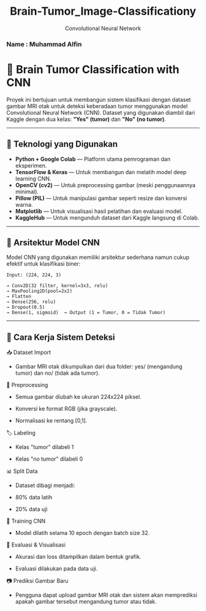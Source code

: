 <h1 align="center"> Brain-Tumor_Image-Classificationy</h1>
<p align="center"> Convolutional Neural Network</p>

### Name : Muhammad Alfin

# 🧠 Brain Tumor Classification with CNN

Proyek ini bertujuan untuk membangun sistem klasifikasi dengan dataset gambar MRI otak untuk deteksi keberadaan tumor menggunakan model Convolutional Neural Network (CNN). Dataset yang digunakan diambil dari Kaggle dengan dua kelas: **"Yes" (tumor)** dan **"No" (no tumor)**.

---

## 🔧 Teknologi yang Digunakan

- **Python + Google Colab** — Platform utama pemrograman dan eksperimen.
- **TensorFlow & Keras** — Untuk membangun dan melatih model deep learning CNN.
- **OpenCV (cv2)** — Untuk preprocessing gambar (meski penggunaannya minimal).
- **Pillow (PIL)** — Untuk manipulasi gambar seperti resize dan konversi warna.
- **Matplotlib** — Untuk visualisasi hasil pelatihan dan evaluasi model.
- **KaggleHub** — Untuk mengunduh dataset dari Kaggle langsung di Colab.

---

## 🏢 Arsitektur Model CNN

Model CNN yang digunakan memiliki arsitektur sederhana namun cukup efektif untuk klasifikasi biner:

```text
Input: (224, 224, 3)

→ Conv2D(32 filter, kernel=3x3, relu)
→ MaxPooling2D(pool=2x2)
→ Flatten
→ Dense(256, relu)
→ Dropout(0.5)
→ Dense(1, sigmoid)  → Output (1 = Tumor, 0 = Tidak Tumor)

```
---
## 🔄 Cara Kerja Sistem Deteksi

📥 Dataset Import
- Gambar MRI otak dikumpulkan dari dua folder: yes/ (mengandung tumor) dan no/ (tidak ada tumor).

🧽 Preprocessing

- Semua gambar diubah ke ukuran 224x224 piksel.

- Konversi ke format RGB (jika grayscale).

- Normalisasi ke rentang [0,1].

🏷️ Labeling

- Kelas "tumor" dilabeli 1

- Kelas "no tumor" dilabeli 0

📊 Split Data
- Dataset dibagi menjadi:

- 80% data latih

- 20% data uji

🧠 Training CNN

- Model dilatih selama 10 epoch dengan batch size 32.

🧪 Evaluasi & Visualisasi

- Akurasi dan loss ditampilkan dalam bentuk grafik.

- Evaluasi dilakukan pada data uji.

📷 Prediksi Gambar Baru

- Pengguna dapat upload gambar MRI otak dan sistem akan memprediksi apakah gambar tersebut mengandung tumor atau tidak.
